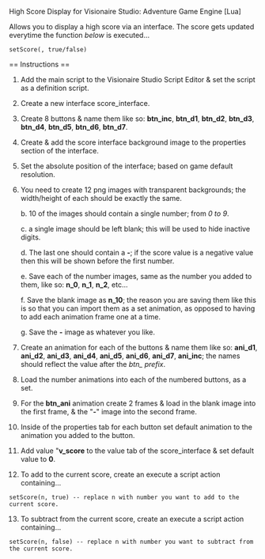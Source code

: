 High Score Display for Visionaire Studio: Adventure Game Engine [Lua]

Allows you to display a high score via an interface. The score gets updated everytime the function *below* is executed...
```
setScore(, true/false)
```

== Instructions ==

1. Add the main script to the Visionaire Studio Script Editor & set the script as a definition script.

2. Create a new interface score_interface.

3. Create 8 buttons & name them like so: **btn_inc**, **btn_d1**, **btn_d2**, **btn_d3**, **btn_d4**, **btn_d5**, **btn_d6**, **btn_d7**.

4. Create & add the score interface background image to the properties section of the interface.

5. Set the absolute position of the interface; based on game default resolution.

6. You need to create 12 png images with transparent backgrounds; the width/height of each should be exactly the same.
    
    b. 10 of the images should contain a single number; from *0 to 9*.
    
    c. a single image should be left blank; this will be used to hide inactive digits.
    
    d. The last one should contain a **-**; if the score value is a negative value then this will be shown before the first number.
    
    e. Save each of the number images, same as the number you added to them, like so: **n_0**, **n_1**, **n_2**, etc...
    
    f. Save the blank image as **n_10**; the reason you are saving them like this is so that you can import them as a set animation, as opposed to having to add each animation frame one at a time.
    
    g. Save the **-** image as whatever you like.

7. Create an animation for each of the buttons & name them like so: **ani_d1**, **ani_d2**, **ani_d3**, **ani_d4**, **ani_d5**, **ani_d6**, **ani_d7**, **ani_inc**; the names should reflect the value after the *btn_ prefix*.

8. Load the number animations into each of the numbered buttons, as a set.

9. For the **btn_ani** animation create 2 frames & load in the blank image into the first frame, & the "**-**" image 
into the second frame.

10. Inside of the properties tab for each button set default animation to the animation you added to the button.

11. Add value "**v_score** to the value tab of the score_interface & set default value to **0**.

12. To add to the current score, create an execute a script action containing... 
```
setScore(n, true) -- replace n with number you want to add to the current score.
```
13. To subtract from the current score, create an execute a script action containing...
```
setScore(n, false) -- replace n with number you want to subtract from the current score.
```
